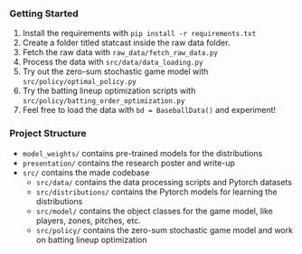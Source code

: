 ### Getting Started
1. Install the requirements with `pip install -r requirements.txt`
2. Create a folder titled statcast inside the raw data folder.
3. Fetch the raw data with `raw_data/fetch_raw_data.py`
4. Process the data with `src/data/data_loading.py`
5. Try out the zero-sum stochastic game model with `src/policy/optimal_policy.py`
6. Try the batting lineup optimization scripts with `src/policy/batting_order_optimization.py`
7. Feel free to load the data with `bd = BaseballData()` and experiment!

### Project Structure
- `model_weights/` contains pre-trained models for the distributions
- `presentation/` contains the research poster and write-up
- `src/` contains the made codebase
  - `src/data/` contains the data processing scripts and Pytorch datasets
  - `src/distributions/` contains the Pytorch models for learning the distributions
  - `src/model/` contains the object classes for the game model, like players, zones, pitches, etc.
  - `src/policy/` contains the zero-sum stochastic game model and work on batting lineup optimization
